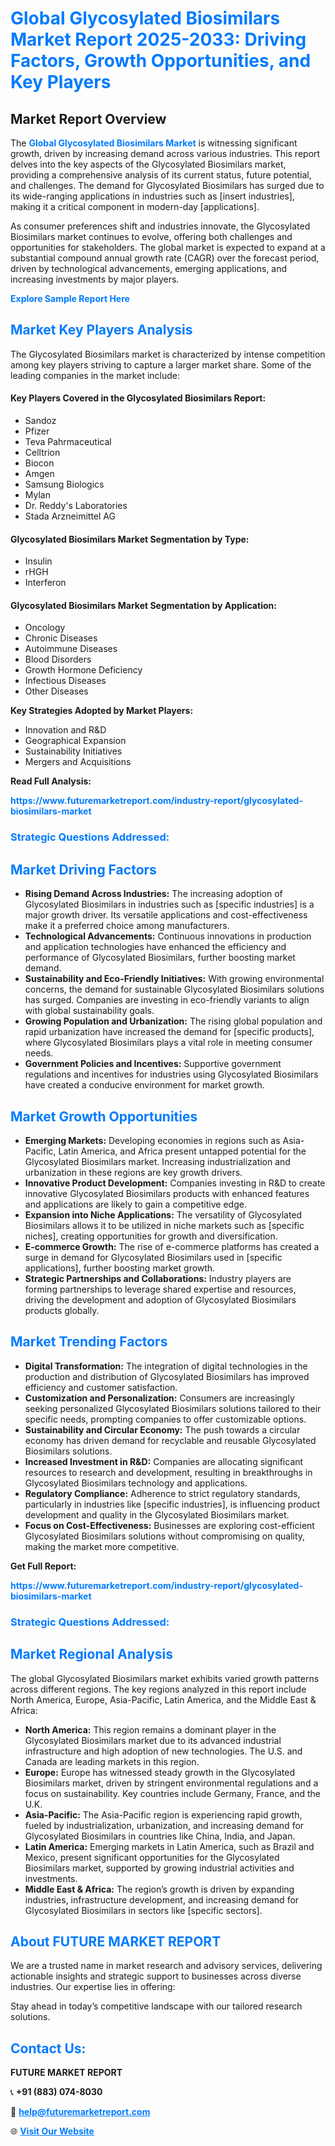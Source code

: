 <h1 style="color: #007BFF;">Global Glycosylated Biosimilars Market Report 2025-2033: Driving Factors, Growth Opportunities, and Key Players</h1>

<section id="overview">
<h2>Market Report Overview</h2>
<p>The <a href="https://www.futuremarketreport.com/industry-report/glycosylated-biosimilars-market" style="color: #007BFF; text-decoration: none;"><strong>Global Glycosylated Biosimilars Market</strong></a> is witnessing significant growth, driven by increasing demand across various industries. This report delves into the key aspects of the Glycosylated Biosimilars market, providing a comprehensive analysis of its current status, future potential, and challenges. The demand for Glycosylated Biosimilars has surged due to its wide-ranging applications in industries such as [insert industries], making it a critical component in modern-day [applications].</p>
<p>As consumer preferences shift and industries innovate, the Glycosylated Biosimilars market continues to evolve, offering both challenges and opportunities for stakeholders. The global market is expected to expand at a substantial compound annual growth rate (CAGR) over the forecast period, driven by technological advancements, emerging applications, and increasing investments by major players.</p>
</section>

<section id="overview">
<p><a href="https://www.futuremarketreport.com/request-sample/reportId=33116" style="color: #007BFF; text-decoration: none;"><strong>Explore Sample Report Here</strong></a></p>
</section>

<section id="key-players">
<h2 style="color: #007BFF;">Market Key Players Analysis</h2>
<p>The Glycosylated Biosimilars market is characterized by intense competition among key players striving to capture a larger market share. Some of the leading companies in the market include:</p>
<h4>Key Players Covered in the Glycosylated Biosimilars Report:</h4>
<ul><li>Sandoz</li><li>Pfizer</li><li>Teva Pahrmaceutical</li><li>Celltrion</li><li>Biocon</li><li>Amgen</li><li>Samsung Biologics</li><li>Mylan</li><li>Dr. Reddy&#039;s Laboratories</li><li>Stada Arzneimittel AG</li></ul>
<h4>Glycosylated Biosimilars Market Segmentation by Type:</h4>
<ul><li>Insulin</li><li>rHGH</li><li>Interferon</li></ul>

<h4>Glycosylated Biosimilars Market Segmentation by Application:</h4>
<ul><li>Oncology</li><li>Chronic Diseases</li><li>Autoimmune Diseases</li><li>Blood Disorders</li><li>Growth Hormone Deficiency</li><li>Infectious Diseases</li><li>Other Diseases</li></ul>
<p><strong>Key Strategies Adopted by Market Players:</strong></p>
<ul>
<li>Innovation and R&D</li>
<li>Geographical Expansion</li>
<li>Sustainability Initiatives</li>
<li>Mergers and Acquisitions</li>
</ul>
</section>

<section>
<p><strong>Read Full Analysis: </strong></p><a href="https://www.futuremarketreport.com/industry-report/glycosylated-biosimilars-market" style="color: #007BFF; text-decoration: none;"><strong>https://www.futuremarketreport.com/industry-report/glycosylated-biosimilars-market</strong></a>
<h3 style="color: #007BFF;">Strategic Questions Addressed:</h3>
</section>

<section id="driving-factors">
<h2 style="color: #007BFF;">Market Driving Factors</h2>
<ul>
<li><strong>Rising Demand Across Industries:</strong> The increasing adoption of Glycosylated Biosimilars in industries such as [specific industries] is a major growth driver. Its versatile applications and cost-effectiveness make it a preferred choice among manufacturers.</li>
<li><strong>Technological Advancements:</strong> Continuous innovations in production and application technologies have enhanced the efficiency and performance of Glycosylated Biosimilars, further boosting market demand.</li>
<li><strong>Sustainability and Eco-Friendly Initiatives:</strong> With growing environmental concerns, the demand for sustainable Glycosylated Biosimilars solutions has surged. Companies are investing in eco-friendly variants to align with global sustainability goals.</li>
<li><strong>Growing Population and Urbanization:</strong> The rising global population and rapid urbanization have increased the demand for [specific products], where Glycosylated Biosimilars plays a vital role in meeting consumer needs.</li>
<li><strong>Government Policies and Incentives:</strong> Supportive government regulations and incentives for industries using Glycosylated Biosimilars have created a conducive environment for market growth.</li>
</ul>
</section>

<section id="growth-opportunities">
<h2 style="color: #007BFF;">Market Growth Opportunities</h2>
<ul>
<li><strong>Emerging Markets:</strong> Developing economies in regions such as Asia-Pacific, Latin America, and Africa present untapped potential for the Glycosylated Biosimilars market. Increasing industrialization and urbanization in these regions are key growth drivers.</li>
<li><strong>Innovative Product Development:</strong> Companies investing in R&D to create innovative Glycosylated Biosimilars products with enhanced features and applications are likely to gain a competitive edge.</li>
<li><strong>Expansion into Niche Applications:</strong> The versatility of Glycosylated Biosimilars allows it to be utilized in niche markets such as [specific niches], creating opportunities for growth and diversification.</li>
<li><strong>E-commerce Growth:</strong> The rise of e-commerce platforms has created a surge in demand for Glycosylated Biosimilars used in [specific applications], further boosting market growth.</li>
<li><strong>Strategic Partnerships and Collaborations:</strong> Industry players are forming partnerships to leverage shared expertise and resources, driving the development and adoption of Glycosylated Biosimilars products globally.</li>
</ul>
</section>

<section id="trending-factors">
<h2 style="color: #007BFF;">Market Trending Factors</h2>
<ul>
<li><strong>Digital Transformation:</strong> The integration of digital technologies in the production and distribution of Glycosylated Biosimilars has improved efficiency and customer satisfaction.</li>
<li><strong>Customization and Personalization:</strong> Consumers are increasingly seeking personalized Glycosylated Biosimilars solutions tailored to their specific needs, prompting companies to offer customizable options.</li>
<li><strong>Sustainability and Circular Economy:</strong> The push towards a circular economy has driven demand for recyclable and reusable Glycosylated Biosimilars solutions.</li>
<li><strong>Increased Investment in R&D:</strong> Companies are allocating significant resources to research and development, resulting in breakthroughs in Glycosylated Biosimilars technology and applications.</li>
<li><strong>Regulatory Compliance:</strong> Adherence to strict regulatory standards, particularly in industries like [specific industries], is influencing product development and quality in the Glycosylated Biosimilars market.</li>
<li><strong>Focus on Cost-Effectiveness:</strong> Businesses are exploring cost-efficient Glycosylated Biosimilars solutions without compromising on quality, making the market more competitive.</li>
</ul>
</section>

<section>
<p><strong>Get Full Report: </strong></p><a href="https://www.futuremarketreport.com/industry-report/glycosylated-biosimilars-market" style="color: #007BFF; text-decoration: none;"><strong>https://www.futuremarketreport.com/industry-report/glycosylated-biosimilars-market</strong></a>
<h3 style="color: #007BFF;">Strategic Questions Addressed:</h3>
</section>


<section id="regional-analysis">
<h2 style="color: #007BFF;">Market Regional Analysis</h2>
<p>The global Glycosylated Biosimilars market exhibits varied growth patterns across different regions. The key regions analyzed in this report include North America, Europe, Asia-Pacific, Latin America, and the Middle East & Africa:</p>
<ul>
<li><strong>North America:</strong> This region remains a dominant player in the Glycosylated Biosimilars market due to its advanced industrial infrastructure and high adoption of new technologies. The U.S. and Canada are leading markets in this region.</li>
<li><strong>Europe:</strong> Europe has witnessed steady growth in the Glycosylated Biosimilars market, driven by stringent environmental regulations and a focus on sustainability. Key countries include Germany, France, and the U.K.</li>
<li><strong>Asia-Pacific:</strong> The Asia-Pacific region is experiencing rapid growth, fueled by industrialization, urbanization, and increasing demand for Glycosylated Biosimilars in countries like China, India, and Japan.</li>
<li><strong>Latin America:</strong> Emerging markets in Latin America, such as Brazil and Mexico, present significant opportunities for the Glycosylated Biosimilars market, supported by growing industrial activities and investments.</li>
<li><strong>Middle East & Africa:</strong> The region’s growth is driven by expanding industries, infrastructure development, and increasing demand for Glycosylated Biosimilars in sectors like [specific sectors].</li>
</ul>
</section>

<footer>
<h2 style="color: #007BFF;">About FUTURE MARKET REPORT</h2>
<p>We are a trusted name in market research and advisory services, delivering actionable insights and strategic support to businesses across diverse industries. Our expertise lies in offering:</p>

<p>Stay ahead in today’s competitive landscape with our tailored research solutions.</p>

<h2 style="color: #007BFF;">Contact Us:</h2>
<p><strong>FUTURE MARKET REPORT</strong></p>
<p>📞 <strong>+91 (883) 074-8030</strong></p>
<p>📧 <strong><a href="mailto:help@futuremarketreport.com" style="color: #007BFF;">help@futuremarketreport.com</a></strong></p>
<p>🌐 <strong><a href="https://www.futuremarketreport.com/" style="color: #007BFF;">Visit Our Website</a></strong></p>
</footer>